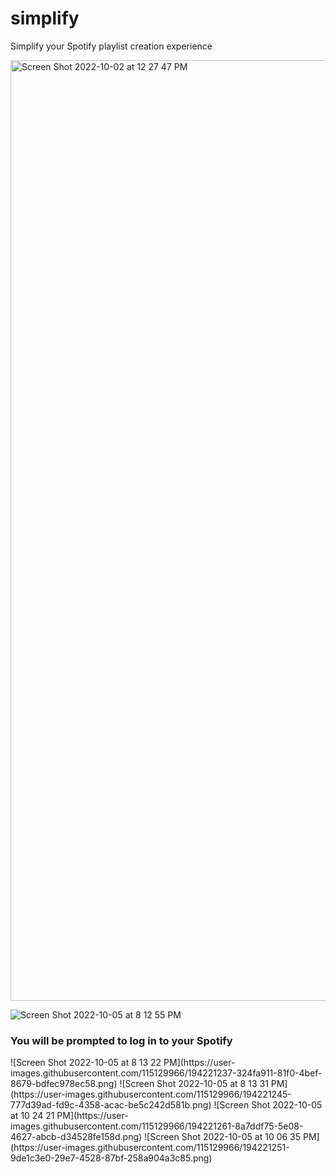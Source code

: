 # simplify
Simplify your Spotify playlist creation experience


<img width="1505" alt="Screen Shot 2022-10-02 at 12 27 47 PM" src="https://user-images.githubusercontent.com/115129966/194221182-03febd29-1664-4a90-9dd1-04927ad89fdd.png">

![Screen Shot 2022-10-05 at 8 12 55 PM](https://user-images.githubusercontent.com/115129966/194221216-945aa673-f1ef-43e9-9aab-7f5625fc61d0.png)

<h3>You will be prompted to log in to your Spotify</h3>
![Screen Shot 2022-10-05 at 8 13 22 PM](https://user-images.githubusercontent.com/115129966/194221237-324fa911-81f0-4bef-8679-bdfec978ec58.png)
![Screen Shot 2022-10-05 at 8 13 31 PM](https://user-images.githubusercontent.com/115129966/194221245-777d39ad-fd9c-4358-acac-be5c242d581b.png)
![Screen Shot 2022-10-05 at 10 24 21 PM](https://user-images.githubusercontent.com/115129966/194221261-8a7ddf75-5e08-4627-abcb-d34528fe158d.png)
![Screen Shot 2022-10-05 at 10 06 35 PM](https://user-images.githubusercontent.com/115129966/194221251-9de1c3e0-29e7-4528-87bf-258a904a3c85.png)
